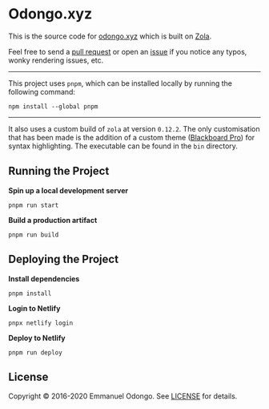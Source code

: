 # Odongo.xyz

This is the source code for [odongo.xyz][1] which is built on [Zola][2].

Feel free to send a [pull request][3] or open an [issue][4] if you notice any typos, wonky rendering issues, etc.

---

This project uses `pnpm`, which can be installed locally by running the following command:

```
npm install --global pnpm
```

---

It also uses a custom build of `zola` at version `0.12.2`. The only customisation that has been made is the addition of a custom theme ([Blackboard Pro](https://github.com/Croccifixio/blackboard-pro)) for syntax highlighting. The executable can be found in the `bin` directory.

## Running the Project

**Spin up a local development server**

```
pnpm run start
```

**Build a production artifact**

```
pnpm run build
```

## Deploying the Project

**Install dependencies**

```
pnpm install
```

**Login to Netlify**

```
pnpx netlify login
```

**Deploy to Netlify**

```
pnpm run deploy
```

## License

Copyright &copy; 2016-2020 Emmanuel Odongo. See [LICENSE][5] for details.

[1]: https://odongo.xyz
[2]: https://www.getzola.org/
[3]: https://github.com/Croccifixio/blog/pull/new/main
[4]: https://github.com/Croccifixio/blog/issues/new
[5]: https://github.com/Croccifixio/blog/blob/main/LICENSE

